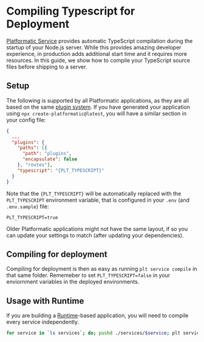 # Compiling Typescript for Deployment

[Platformatic Service](/reference/service/introduction.md) provides automatic TypeScript compilation during the startup
of your Node.js server. While this provides amazing developer experience, in production adds additional
start time and it requires more resources. In this guide, we show how to compile your TypeScript
source files before shipping to a server.

## Setup

The following is supported by all Platformatic applications, as they are all based on the same [plugin system](/reference/service/plugin.md).
If you have generated your application using `npx create-platformatic@latest`, you will have a similar section in your config file:

```json
{
  ...
  "plugins": {
    "paths": [{
      "path": "plugins",
      "encapsulate": false
    }, "routes"],
    "typescript": "{PLT_TYPESCRIPT}"
  }
}
```

Note that the `{PLT_TYPESCRIPT}` will be automatically replaced with the `PLT_TYPESCRIPT` environment variable, that is configured in your
`.env` (and `.env.sample`) file:

```
PLT_TYPESCRIPT=true
```

Older Platformatic applications might not have the same layout, if so you can update your settings to match (after updating your dependencies).

## Compiling for deployment

Compiling for deployment is then as easy as running `plt service compile` in that same folder.
Rememeber to set `PLT_TYPESCRIPT=false` in your enviornment variables in the deployed environments.

## Usage with Runtime

If you are building a [Runtime](/reference/runtime/introduction.md)-based application, you will need
to compile every service independently.

```bash
for service in `ls services`; do; pushd ./services/$service; plt service compile; popd; done
```
